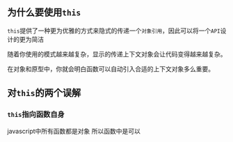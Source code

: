 ## 为什么要使用`this`

`this`提供了一种更为优雅的方式来隐式的传递一个`对象引用`，因此可以将一个`API`设计的更为简洁

随着你使用的模式越来越复杂，显示的传递上下文对象会让代码变得越来越复杂。

在对象和原型中，你就会明白函数可以自动引入合适的上下文对象多么重要。
## 对`this`的两个误解
### `this`指向函数自身
javascript中所有函数都是对象
所以函数中是可以